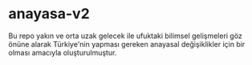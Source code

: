# anayasa-v2
Bu repo yakın ve orta uzak gelecek ile ufuktaki bilimsel gelişmeleri göz önüne alarak Türkiye'nin yapması gereken anayasal değişiklikler için bir olması amacıyla oluşturulmuştur.
